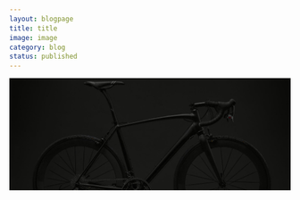 ```yaml
---
layout: blogpage
title: title
image: image
category: blog
status: published
---
```


<div class="gallery">
        <img src="assets/images/bg-1.jpg" class="w-100">
</div>

